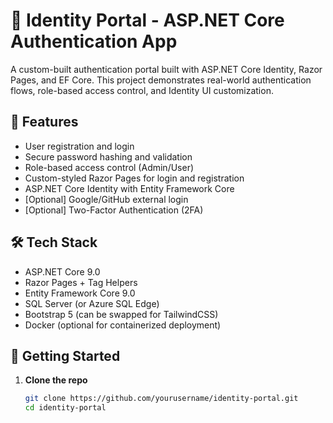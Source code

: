 ﻿# 🔐 Identity Portal - ASP.NET Core Authentication App

A custom-built authentication portal built with ASP.NET Core Identity, Razor Pages, and EF Core. This project demonstrates real-world authentication flows, role-based access control, and Identity UI customization.

## 🚀 Features

- User registration and login
- Secure password hashing and validation
- Role-based access control (Admin/User)
- Custom-styled Razor Pages for login and registration
- ASP.NET Core Identity with Entity Framework Core
- [Optional] Google/GitHub external login
- [Optional] Two-Factor Authentication (2FA)

## 🛠 Tech Stack

- ASP.NET Core 9.0
- Razor Pages + Tag Helpers
- Entity Framework Core 9.0
- SQL Server (or Azure SQL Edge)
- Bootstrap 5 (can be swapped for TailwindCSS)
- Docker (optional for containerized deployment)

## 🧪 Getting Started

1. **Clone the repo**
   ```bash
   git clone https://github.com/yourusername/identity-portal.git
   cd identity-portal
